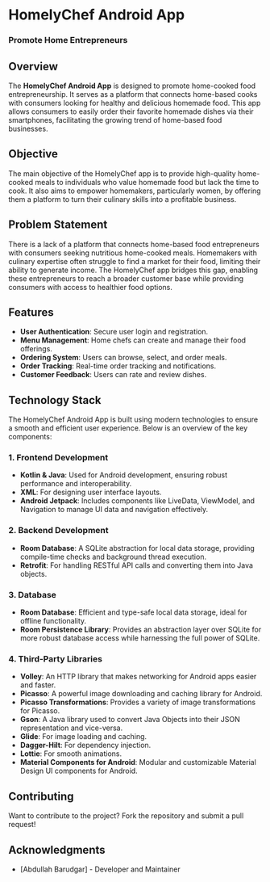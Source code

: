 # HomelyChef Android App

### Promote Home Entrepreneurs

## Overview

The **HomelyChef Android App** is designed to promote home-cooked food entrepreneurship. It serves as a platform that connects home-based cooks with consumers looking for healthy and delicious homemade food. This app allows consumers to easily order their favorite homemade dishes via their smartphones, facilitating the growing trend of home-based food businesses.

## Objective

The main objective of the HomelyChef app is to provide high-quality home-cooked meals to individuals who value homemade food but lack the time to cook. It also aims to empower homemakers, particularly women, by offering them a platform to turn their culinary skills into a profitable business.

## Problem Statement

There is a lack of a platform that connects home-based food entrepreneurs with consumers seeking nutritious home-cooked meals. Homemakers with culinary expertise often struggle to find a market for their food, limiting their ability to generate income. The HomelyChef app bridges this gap, enabling these entrepreneurs to reach a broader customer base while providing consumers with access to healthier food options.

## Features

- **User Authentication**: Secure user login and registration.
- **Menu Management**: Home chefs can create and manage their food offerings.
- **Ordering System**: Users can browse, select, and order meals.
- **Order Tracking**: Real-time order tracking and notifications.
- **Customer Feedback**: Users can rate and review dishes.

## Technology Stack

The HomelyChef Android App is built using modern technologies to ensure a smooth and efficient user experience. Below is an overview of the key components:

### 1. **Frontend Development**

- **Kotlin & Java**: Used for Android development, ensuring robust performance and interoperability.
- **XML**: For designing user interface layouts.
- **Android Jetpack**: Includes components like LiveData, ViewModel, and Navigation to manage UI data and navigation effectively.

### 2. **Backend Development**

- **Room Database**: A SQLite abstraction for local data storage, providing compile-time checks and background thread execution.
- **Retrofit**: For handling RESTful API calls and converting them into Java objects.

### 3. **Database**

- **Room Database**: Efficient and type-safe local data storage, ideal for offline functionality.
- **Room Persistence Library**: Provides an abstraction layer over SQLite for more robust database access while harnessing the full power of SQLite.

### 4. **Third-Party Libraries**

- **Volley**: An HTTP library that makes networking for Android apps easier and faster.
- **Picasso**: A powerful image downloading and caching library for Android.
- **Picasso Transformations**: Provides a variety of image transformations for Picasso.
- **Gson**: A Java library used to convert Java Objects into their JSON representation and vice-versa.
- **Glide**: For image loading and caching.
- **Dagger-Hilt**: For dependency injection.
- **Lottie**: For smooth animations.
- **Material Components for Android**: Modular and customizable Material Design UI components for Android.

## Contributing

Want to contribute to the project? Fork the repository and submit a pull request!

## Acknowledgments

* [Abdullah Barudgar] - Developer and Maintainer
